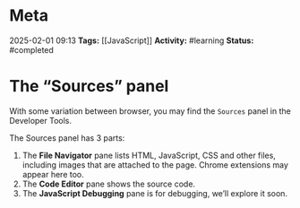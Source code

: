 # Meta
2025-02-01 09:13
**Tags:** [[JavaScript]]
**Activity:** #learning 
**Status:** #completed 

# The “Sources” panel
With some variation between browser, you may find the `Sources` panel in the Developer Tools.

The Sources panel has 3 parts:
1. The **File Navigator** pane lists HTML, JavaScript, CSS and other files, including images that are attached to the page. Chrome extensions may appear here too.
2. The **Code Editor** pane shows the source code.
3. The **JavaScript Debugging** pane is for debugging, we’ll explore it soon.